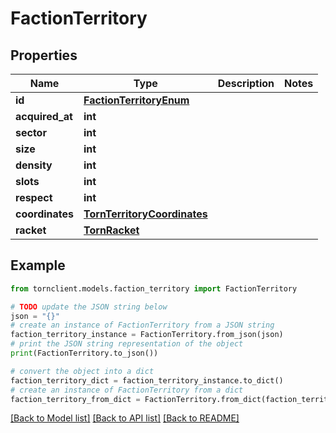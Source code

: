 # FactionTerritory


## Properties

Name | Type | Description | Notes
------------ | ------------- | ------------- | -------------
**id** | [**FactionTerritoryEnum**](FactionTerritoryEnum.md) |  | 
**acquired_at** | **int** |  | 
**sector** | **int** |  | 
**size** | **int** |  | 
**density** | **int** |  | 
**slots** | **int** |  | 
**respect** | **int** |  | 
**coordinates** | [**TornTerritoryCoordinates**](TornTerritoryCoordinates.md) |  | 
**racket** | [**TornRacket**](TornRacket.md) |  | 

## Example

```python
from tornclient.models.faction_territory import FactionTerritory

# TODO update the JSON string below
json = "{}"
# create an instance of FactionTerritory from a JSON string
faction_territory_instance = FactionTerritory.from_json(json)
# print the JSON string representation of the object
print(FactionTerritory.to_json())

# convert the object into a dict
faction_territory_dict = faction_territory_instance.to_dict()
# create an instance of FactionTerritory from a dict
faction_territory_from_dict = FactionTerritory.from_dict(faction_territory_dict)
```
[[Back to Model list]](../README.md#documentation-for-models) [[Back to API list]](../README.md#documentation-for-api-endpoints) [[Back to README]](../README.md)


